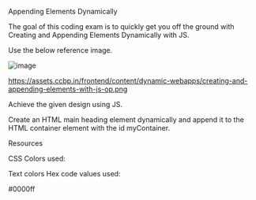 Appending Elements Dynamically

The goal of this coding exam is to quickly get you off the ground with Creating and Appending Elements Dynamically with JS.

Use the below reference image.

![image](https://github.com/bukka5sandhya/Coding-Test-1-Appending-Elements-Dynamically-Javascript/assets/133884532/dd369c7a-f0ac-4598-8613-abd016725b9d)

https://assets.ccbp.in/frontend/content/dynamic-webapps/creating-and-appending-elements-with-js-op.png

Achieve the given design using JS.

Create an HTML main heading element dynamically and append it to the HTML container element with the id myContainer.

Resources

CSS Colors used:

Text colors Hex code values used:

#0000ff
